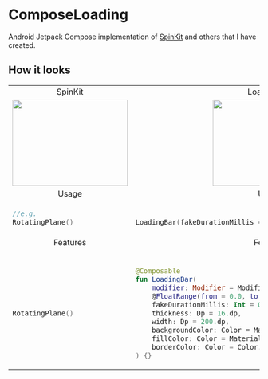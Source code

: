 # ComposeLoading

Android Jetpack Compose implementation of [SpinKit](https://tobiasahlin.com/spinkit/) and others that I have created.

## How it looks

<table>
<tr><td><div align="center">SpinKit</div></td><td><div align="center">Loading Bar</div></td><td><div align="center">Loading Dots</div></td></tr>

<tr>
<td>
<div align="center">
<img src="https://user-images.githubusercontent.com/50905347/184496766-64c89c81-bbe8-4ad9-8e5b-db9fc9f4c782.gif" width="231" height="173">
</div>
</td> 
<td>
<div align="center">
<img src="https://user-images.githubusercontent.com/50905347/184497482-fe3141f7-ea3a-433c-be67-0ec8196579f9.gif" width="231" height="173">
</div>
</td> 
<td>
<div align="center">
<img src="https://user-images.githubusercontent.com/50905347/184497705-9236994c-8985-482a-81c0-5604dd0f69ca.gif" width="231" height="173">
</div>
</td>
</tr>
<tr><td><div align="center">Usage</div></td><td><div align="center">Usage</div></td><td><div align="center">Usage</div></td></tr>
<tr>
<td>
 
```kotlin  
//e.g.
RotatingPlane()
``` 
</td> 
<td>
    
```kotlin  
    
LoadingBar(fakeDurationMillis = 10000)
``` 
</td> 
<td>
    
```kotlin  
    
LoadingDots("Loading")
```
</td>
</tr>
<tr><td><div align="center">Features</div></td><td><div align="center">Features</div></td><td><div align="center">Features</div></td></tr>
<tr>
<td>
 
```kotlin  
    
RotatingPlane()
``` 
</td> 
<td>
    
```kotlin  
    
@Composable
fun LoadingBar(
    modifier: Modifier = Modifier,
    @FloatRange(from = 0.0, to = 1.0) progress: Float = 0.0f,
    fakeDurationMillis: Int = 0,
    thickness: Dp = 16.dp,
    width: Dp = 200.dp,
    backgroundColor: Color = MaterialTheme.colorScheme.background,
    fillColor: Color = MaterialTheme.colorScheme.primary,
    borderColor: Color = Color.Black
) {}
``` 
</td> 
<td>
    
```kotlin  
    
LoadingDots("Loading")
```
</td>
</tr>
</table>
